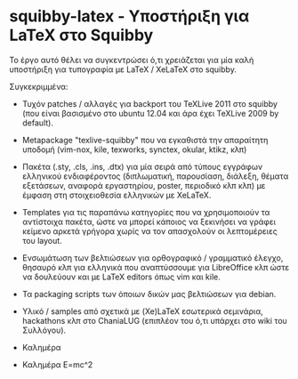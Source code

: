 squibby-latex - Υποστήριξη για LaTeX στο Squibby
================================================

Το έργο αυτό θέλει να συγκεντρώσει ό,τι χρειάζεται για μία καλή
υποστήριξη για τυπογραφία με LaTeX / XeLaTeX στο squibby.

Συγκεκριμμένα:

   * Τυχόν patches / αλλαγές για backport του TeXLive 2011 στο
     squibby (που είναι βασισμένο στο ubuntu 12.04 και άρα έχει
     TeXLive 2009 by default).

   * Metapackage "texlive-squibby" που να εγκαθιστά την απαραίτητη
     υποδομή (vim-nox, kile, texworks, synctex, okular, ktikz, κλπ)

   * Πακέτα (.sty, .cls, .ins, .dtx) για μία σειρά από τύπους εγγράφων
     ελληνικού ενδιαφέροντος (διπλωματική, παρουσίαση, διάλεξη, θέματα
     εξετάσεων, αναφορά εργαστηρίου, poster, περιοδικό κλπ κλπ) με
     έμφαση στη στοιχειοθεσία ελληνικών με XeLaTeX.

   * Templates για τις παραπάνω κατηγορίες που να χρησιμοποιούν τα
     αντίστοιχα πακέτα, ώστε να μπορεί κάποιος να ξεκινήσει να γράφει
     κείμενο αρκετά γρήγορα χωρίς να τον απασχολούν οι λεπτομέρειες
     του layout.

   * Ενσωμάτωση των βελτιώσεων για ορθογραφικό / γραμματικό έλεγχο,
     θησαυρό κλπ για ελληνικά που αναπτύσσουμε για LibreOffice κλπ
     ώστε να δουλεύουν και με LaTeX editors όπως vim και kile.

   * Τα packaging scripts των όποιων δικών μας βελτιώσεων για debian.

   * Υλικό / samples από σχετικά με (Xe)LaTeX εσωτερικά σεμινάρια,
     hackathons κλπ στο ChaniaLUG (επιπλέον του ό,τι υπάρχει στο
     wiki του Συλλόγου).

   * Καλημέρα 

   * Καλημέρα E=mc^2
